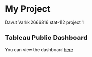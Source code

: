 # My Project
Davut Varlık 2666816 
stat-112 project 1
## Tableau Public Dashboard

You can view the dashboard [here](https://public.tableau.com/views/Deneme1_17334976468230/Dashboard1?:language=en-US&:sid=&:redirect=auth&:display_count=n&:origin=viz_share_link)
